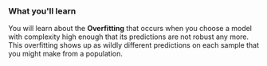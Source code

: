 ### What you'll learn

You will learn about the **Overfitting** that occurs when you choose a model with complexity high enough that its predictions are not robust any more. This overfitting shows up as wildly different predictions on each sample that you might make from a population.
